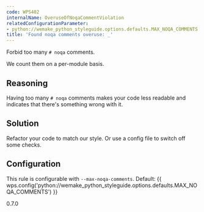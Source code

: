 ```yaml
---
code: WPS402
internalName: OveruseOfNoqaCommentViolation
relatedConfigurationParameter:
- python://wemake_python_styleguide.options.defaults.MAX_NOQA_COMMENTS
title: 'Found noqa comments overuse: _'
---
```


Forbid too many `# noqa` comments.

We count them on a per-module basis.

## Reasoning
Having too many `# noqa` comments makes your code less readable and
indicates that there's something wrong with it.

## Solution
Refactor your code to match our style. Or use a config file to
switch off some checks.

## Configuration
This rule is configurable with `--max-noqa-comments`. Default:
{{ wps.config('python://wemake_python_styleguide.options.defaults.MAX_NOQA_COMMENTS') }}

<div class="versionadded">

0.7.0

</div>